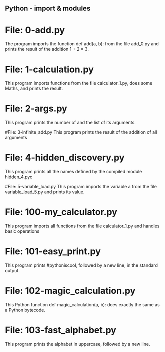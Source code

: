 ## Python - import & modules

# File: 0-add.py
The program imports the function def add(a, b): from the file add_0.py and prints the result of the addition 1 + 2 = 3.

# File: 1-calculation.py
This program imports functions from the file calculator_1.py, does some Maths, and prints the result.

# File: 2-args.py
This program prints the number of and the list of its arguments.

#File: 3-infinite_add.py
This program prints the result of the addition of all arguments

# File: 4-hidden_discovery.py
This program prints all the names defined by the compiled module hidden_4.pyc 

#File: 5-variable_load.py
This program imports the variable a from the file variable_load_5.py and prints its value.

# File: 100-my_calculator.py
This program imports all functions from the file calculator_1.py and handles basic operations

# File: 101-easy_print.py
This program prints #pythoniscool, followed by a new line, in the standard output.

# File: 102-magic_calculation.py
This Python function def magic_calculation(a, b): does exactly the same as a Python bytecode.

# File: 103-fast_alphabet.py
This program prints the alphabet in uppercase, followed by a new line.
